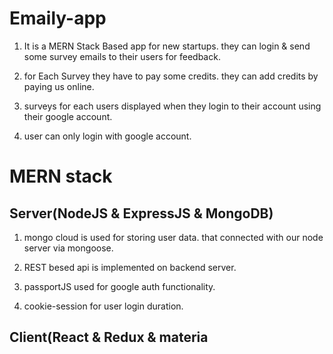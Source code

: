 # Emaily-app

1. It is a MERN Stack Based app for new startups. they can login & send some survey emails to their users for feedback.

2. for Each Survey they have to pay some credits. they can add credits by paying us online.

3. surveys for each users displayed when they login to their account using their google account.

4. user can only login with google account.


# MERN stack 
## Server(NodeJS & ExpressJS & MongoDB)

1. mongo cloud is used for storing user data. that connected with our node server via mongoose.

2. REST besed api is implemented on backend server.

3. passportJS used for google auth functionality.

4. cookie-session for user login duration.

## Client(React & Redux & materia
